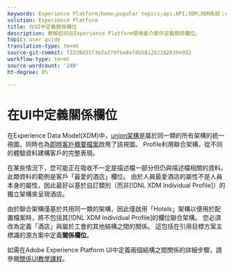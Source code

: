 ```yaml
---
keywords: Experience Platform;home;popular topics;api;API;XDM;XDM系統；experience資料模型；資料模型；ui;workspace;relations;field;
solution: Experience Platform
title: 在UI中定義關係欄位
description: 瞭解如何在Experience Platform使用者介面中定義關係欄位。
topic: user guide
translation-type: tm+mt
source-git-commit: f2238d35f3e2a279fbe8ef8b581282102039e932
workflow-type: tm+mt
source-wordcount: '249'
ht-degree: 0%

---
```



# 在UI中定義關係欄位

在Experience Data Model(XDM)中，[union架構](../../schema/composition.md#union)是屬於同一類的所有架構的統一視圖，同時也為[即時客戶概要檔案](../../../profile/home.md)啟用了該視圖。 Profile利用聯合架構，從不同的體驗資料建構客戶的完整表現。

在某些情況下，您可能正在吸收不一定是描述檔一部分但仍與描述檔相關的資料。 此類資料的範例是客戶「最愛的酒店」欄位。 由於人員最愛酒店的屬性不是人員本身的屬性，因此最好以基於自訂類別（而非[!DNL XDM Individual Profile]）的獨立架構來呈現酒店。

由於聯合架構僅基於共用同一類的架構，因此僅啟用「Hotels」架構以便用於配置檔案時，將不包括其[!DNL XDM Individual Profile]的欄位聯合架構。 您必須改為定義「酒店」與屬於工會的其他結構之間的關係。 這包括在引用目標方案主標識的源方案中定義&#x200B;**關係欄位**。

如需在Adobe Experience Platform UI中定義兩個結構之間關係的詳細步驟，請參閱[關係UI教學課程](../../tutorials/relationship-ui.md)。